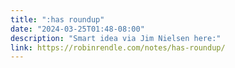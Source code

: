 ```yaml
---
title: ":has roundup"
date: "2024-03-25T01:48-08:00"
description: "Smart idea via Jim Nielsen here:"
link: https://robinrendle.com/notes/has-roundup/
---
```

